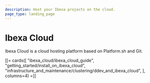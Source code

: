 ```yaml
---
description: Host your Ibexa projects on the cloud.
page_type: landing_page
---
```


# Ibexa Cloud

Ibexa Cloud is a cloud hosting platform based on Platform.sh and Git.

[[= cards([
"ibexa_cloud/ibexa_cloud_guide",
"getting_started/install_on_ibexa_cloud",
"infrastructure_and_maintenance/clustering/ddev_and_ibexa_cloud",
], columns=4) =]]
